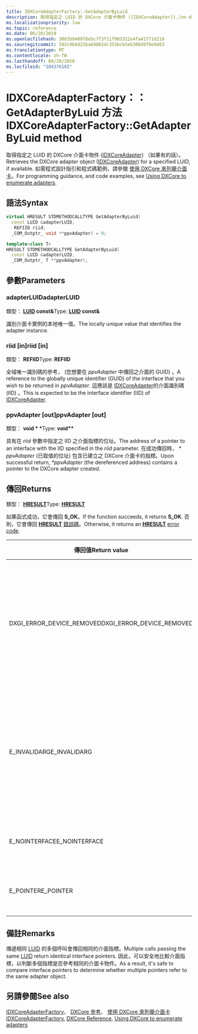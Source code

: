 ```yaml
---
title: IDXCoreAdapterFactory::GetAdapterByLuid
description: 取得指定之 LUID 的 DXCore 介面卡物件 ([IDXCoreAdapter](./nn-dxcore_interface-idxcoreadapter.md)) （如果有的話）。
ms.localizationpriority: low
ms.topic: reference
ms.date: 06/20/2019
ms.openlocfilehash: 30835948978e5c7f3f11f903322e4fa41f71d210
ms.sourcegitcommit: 592c9bbd22ba69802dc353bcb5eb30699f9e9403
ms.translationtype: MT
ms.contentlocale: zh-TW
ms.lasthandoff: 08/20/2020
ms.locfileid: "104376165"
---
```

# <a name="idxcoreadapterfactorygetadapterbyluid-method"></a><span data-ttu-id="bfec3-103">IDXCoreAdapterFactory：： GetAdapterByLuid 方法</span><span class="sxs-lookup"><span data-stu-id="bfec3-103">IDXCoreAdapterFactory::GetAdapterByLuid method</span></span>

<span data-ttu-id="bfec3-104">取得指定之 LUID 的 DXCore 介面卡物件 ([IDXCoreAdapter](./nn-dxcore_interface-idxcoreadapter.md)) （如果有的話）。</span><span class="sxs-lookup"><span data-stu-id="bfec3-104">Retrieves the DXCore adapter object ([IDXCoreAdapter](./nn-dxcore_interface-idxcoreadapter.md)) for a specified LUID, if available.</span></span> <span data-ttu-id="bfec3-105">如需程式設計指引和程式碼範例，請參閱 [使用 DXCore 來列舉介面卡](../dxcore-enum-adapters.md)。</span><span class="sxs-lookup"><span data-stu-id="bfec3-105">For programming guidance, and code examples, see [Using DXCore to enumerate adapters](../dxcore-enum-adapters.md).</span></span>

## <a name="syntax"></a><span data-ttu-id="bfec3-106">語法</span><span class="sxs-lookup"><span data-stu-id="bfec3-106">Syntax</span></span>

```cpp
virtual HRESULT STDMETHODCALLTYPE GetAdapterByLuid( 
  const LUID &adapterLUID,
   REFIID riid,
  _COM_Outptr_ void **ppvAdapter) = 0;

template<class T>
HRESULT STDMETHODCALLTYPE GetAdapterByLuid( 
  const LUID &adapterLUID,
  _COM_Outptr_ T **ppvAdapter);
```

## <a name="parameters"></a><span data-ttu-id="bfec3-107">參數</span><span class="sxs-lookup"><span data-stu-id="bfec3-107">Parameters</span></span>

### <a name="adapterluid"></a><span data-ttu-id="bfec3-108">adapterLUID</span><span class="sxs-lookup"><span data-stu-id="bfec3-108">adapterLUID</span></span>

<span data-ttu-id="bfec3-109">類型： **[LUID](/windows/win32/api/winnt/ns-winnt-luid) const\&**</span><span class="sxs-lookup"><span data-stu-id="bfec3-109">Type: **[LUID](/windows/win32/api/winnt/ns-winnt-luid) const\&**</span></span>

<span data-ttu-id="bfec3-110">識別介面卡實例的本地唯一值。</span><span class="sxs-lookup"><span data-stu-id="bfec3-110">The locally unique value that identifies the adapter instance.</span></span>

### <a name="riid-in"></a><span data-ttu-id="bfec3-111">riid [in]</span><span class="sxs-lookup"><span data-stu-id="bfec3-111">riid [in]</span></span>

<span data-ttu-id="bfec3-112">類型： **REFIID**</span><span class="sxs-lookup"><span data-stu-id="bfec3-112">Type: **REFIID**</span></span>

<span data-ttu-id="bfec3-113">全域唯一識別碼的參考， (您想要在 *ppvAdapter* 中傳回之介面的 GUID) 。</span><span class="sxs-lookup"><span data-stu-id="bfec3-113">A reference to the globally unique identifier (GUID) of the interface that you wish to be returned in *ppvAdapter*.</span></span> <span data-ttu-id="bfec3-114">這應該是 [IDXCoreAdapter](./nn-dxcore_interface-idxcoreadapter.md)的介面識別碼 (IID) 。</span><span class="sxs-lookup"><span data-stu-id="bfec3-114">This is expected to be the interface identifier (IID) of [IDXCoreAdapter](./nn-dxcore_interface-idxcoreadapter.md).</span></span>

### <a name="ppvadapter-out"></a><span data-ttu-id="bfec3-115">ppvAdapter [out]</span><span class="sxs-lookup"><span data-stu-id="bfec3-115">ppvAdapter [out]</span></span>

<span data-ttu-id="bfec3-116">類型： **void \* \***</span><span class="sxs-lookup"><span data-stu-id="bfec3-116">Type: **void\*\***</span></span>

<span data-ttu-id="bfec3-117">具有在 *riid* 參數中指定之 IID 之介面指標的位址。</span><span class="sxs-lookup"><span data-stu-id="bfec3-117">The address of a pointer to an interface with the IID specified in the *riid* parameter.</span></span> <span data-ttu-id="bfec3-118">在成功傳回時， *\* ppvAdapter* (已取值的位址) 包含已建立之 DXCore 介面卡的指標。</span><span class="sxs-lookup"><span data-stu-id="bfec3-118">Upon successful return, *\*ppvAdapter* (the dereferenced address) contains a pointer to the DXCore adapter created.</span></span>

## <a name="returns"></a><span data-ttu-id="bfec3-119">傳回</span><span class="sxs-lookup"><span data-stu-id="bfec3-119">Returns</span></span>

<span data-ttu-id="bfec3-120">類型： **[HRESULT](../../com/structure-of-com-error-codes.md)**</span><span class="sxs-lookup"><span data-stu-id="bfec3-120">Type: **[HRESULT](../../com/structure-of-com-error-codes.md)**</span></span>

<span data-ttu-id="bfec3-121">如果函式成功，它會傳回 **S_OK**。</span><span class="sxs-lookup"><span data-stu-id="bfec3-121">If the function succeeds, it returns **S_OK**.</span></span> <span data-ttu-id="bfec3-122">否則，它會傳回 [**HRESULT**](../../com/structure-of-com-error-codes.md) [錯誤碼](../../com/com-error-codes-10.md)。</span><span class="sxs-lookup"><span data-stu-id="bfec3-122">Otherwise, it returns an [**HRESULT**](../../com/structure-of-com-error-codes.md) [error code](../../com/com-error-codes-10.md).</span></span>

|<span data-ttu-id="bfec3-123">傳回值</span><span class="sxs-lookup"><span data-stu-id="bfec3-123">Return value</span></span>|<span data-ttu-id="bfec3-124">描述</span><span class="sxs-lookup"><span data-stu-id="bfec3-124">Description</span></span>|
|-|-|
|<span data-ttu-id="bfec3-125">DXGI_ERROR_DEVICE_REMOVED</span><span class="sxs-lookup"><span data-stu-id="bfec3-125">DXGI_ERROR_DEVICE_REMOVED</span></span>|<span data-ttu-id="bfec3-126">已辨識傳入 *adapterLUID* 的介面卡 LUID，但介面卡已不再處於有效狀態。</span><span class="sxs-lookup"><span data-stu-id="bfec3-126">The adapter LUID passed in *adapterLUID* is recognized, but the adapter is no longer in a valid state.</span></span>|
|<span data-ttu-id="bfec3-127">E_INVALIDARG</span><span class="sxs-lookup"><span data-stu-id="bfec3-127">E_INVALIDARG</span></span>|<span data-ttu-id="bfec3-128">由於 *adapterLUID* 中傳遞的值可透過 DXCore 取得，因此不會有這種介面卡 LUID。</span><span class="sxs-lookup"><span data-stu-id="bfec3-128">No such adapter LUID as the value passed in *adapterLUID* is available through DXCore.</span></span>|
|<span data-ttu-id="bfec3-129">E_NOINTERFACE</span><span class="sxs-lookup"><span data-stu-id="bfec3-129">E_NOINTERFACE</span></span>|<span data-ttu-id="bfec3-130">針對 *riid* 提供的值無效。</span><span class="sxs-lookup"><span data-stu-id="bfec3-130">An invalid value was provided for *riid*.</span></span>|
|<span data-ttu-id="bfec3-131">E_POINTER</span><span class="sxs-lookup"><span data-stu-id="bfec3-131">E_POINTER</span></span>|<span data-ttu-id="bfec3-132">`nullptr` 是為 *ppvAdapter* 所提供。</span><span class="sxs-lookup"><span data-stu-id="bfec3-132">`nullptr` was provided for *ppvAdapter*.</span></span>|

## <a name="remarks"></a><span data-ttu-id="bfec3-133">備註</span><span class="sxs-lookup"><span data-stu-id="bfec3-133">Remarks</span></span>

<span data-ttu-id="bfec3-134">傳遞相同 [LUID](/windows/win32/api/winnt/ns-winnt-luid) 的多個呼叫會傳回相同的介面指標。</span><span class="sxs-lookup"><span data-stu-id="bfec3-134">Multiple calls passing the same [LUID](/windows/win32/api/winnt/ns-winnt-luid) return identical interface pointers.</span></span> <span data-ttu-id="bfec3-135">因此，可以安全地比較介面指標，以判斷多個指標是否參考相同的介面卡物件。</span><span class="sxs-lookup"><span data-stu-id="bfec3-135">As a result, it's safe to compare interface pointers to determine whether multiple pointers refer to the same adapter object.</span></span>

## <a name="see-also"></a><span data-ttu-id="bfec3-136">另請參閱</span><span class="sxs-lookup"><span data-stu-id="bfec3-136">See also</span></span>

<span data-ttu-id="bfec3-137">[IDXCoreAdapterFactory](./nn-dxcore_interface-idxcoreadapterfactory.md)、 [DXCore 參考](../dxcore-reference.md)、 [使用 DXCore 來列舉介面卡](../dxcore-enum-adapters.md)</span><span class="sxs-lookup"><span data-stu-id="bfec3-137">[IDXCoreAdapterFactory](./nn-dxcore_interface-idxcoreadapterfactory.md), [DXCore Reference](../dxcore-reference.md), [Using DXCore to enumerate adapters](../dxcore-enum-adapters.md)</span></span>